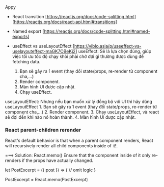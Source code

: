 Appy
- React transition
[https://reactjs.org/docs/code-splitting.html]
[https://reactjs.org/docs/react-api.html#transitions]

- Named export
[https://reactjs.org/docs/code-splitting.html#named-exports]

- useEffect vs useLayoutEffect
[https://viblo.asia/p/useeffect-vs-uselayouteffect-maGK7OBeKj2]
useEffect: Sẽ là lựa chọn đúng, giúp việc tối ưu tốc độ chạy khỏi phải chờ đợi gì thường được dùng để fetching data.
    1. Bạn sẽ gây ra 1 event (thay đổi state/props, re-render từ component cha,...)
    2. Render component.
    3. Màn hình UI được cập nhật.
    4. Chạy useEffect.

useLayoutEffect: Nhưng nếu bạn muốn xử lý đồng bộ với UI thì hãy dùng useLayoutEffect
    1. Bạn sẽ gây ra 1 event (thay đổi state/props, re-render từ component cha,...)
    2. Render component.
    3. Chạy useLayoutEffect, và react sẽ đợi đến khi nào nó hoàn thành.
    4. Màn hình UI được cập nhật.

### React parent-children rerender
React's default behavior is that when a parent component renders, React will recursively render all child components inside of it!.

===> Solution: React.memo()
Ensure that the component inside of it only re-renders if the props have actually changed. 

let PostExcerpt = ({ post }) => {
  // omit logic
}

PostExcerpt = React.memo(PostExcerpt)